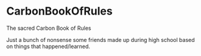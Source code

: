 # CarbonBookOfRules
The sacred Carbon Book of Rules

Just a bunch of nonsense some friends made up during high school based on things that happened/learned.
